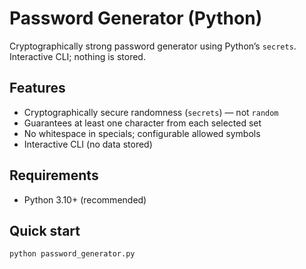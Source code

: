 # Password Generator (Python)

Cryptographically strong password generator using Python’s `secrets`. Interactive CLI; nothing is stored.

## Features
- Cryptographically secure randomness (`secrets`) — not `random`
- Guarantees at least one character from each selected set
- No whitespace in specials; configurable allowed symbols
- Interactive CLI (no data stored)

## Requirements
- Python 3.10+ (recommended)

## Quick start
```bash
python password_generator.py
